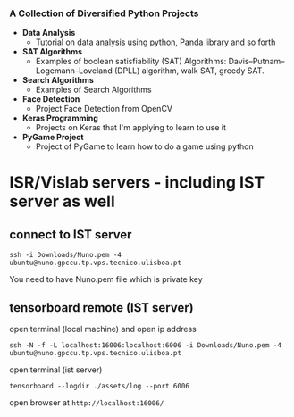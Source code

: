 ###  A Collection of Diversified Python Projects 

- **Data Analysis**
  - Tutorial on data analysis using python, Panda library and so forth
- **SAT Algorithms**
  - Examples of boolean satisfiability (SAT) Algorithms: Davis–Putnam–Logemann–Loveland (DPLL) algorithm, walk SAT, greedy SAT.
- **Search Algorithms**
  - Examples of Search Algorithms
- **Face Detection**
  - Project Face Detection from OpenCV
- **Keras Programming**
  - Projects on Keras that I'm applying to learn to use it
- **PyGame Project**
  - Project of PyGame to learn how to do a game using python


# ISR/Vislab servers - including IST server as well
## connect to IST server
```
ssh -i Downloads/Nuno.pem -4 ubuntu@nuno.gpccu.tp.vps.tecnico.ulisboa.pt
```
You need to have Nuno.pem file which is private key

## tensorboard remote (IST server)
open terminal (local machine) and open ip address
```
ssh -N -f -L localhost:16006:localhost:6006 -i Downloads/Nuno.pem -4 ubuntu@nuno.gpccu.tp.vps.tecnico.ulisboa.pt
```
open terminal (ist server)
```
tensorboard --logdir ./assets/log --port 6006
```
open browser at  ```http://localhost:16006/```
